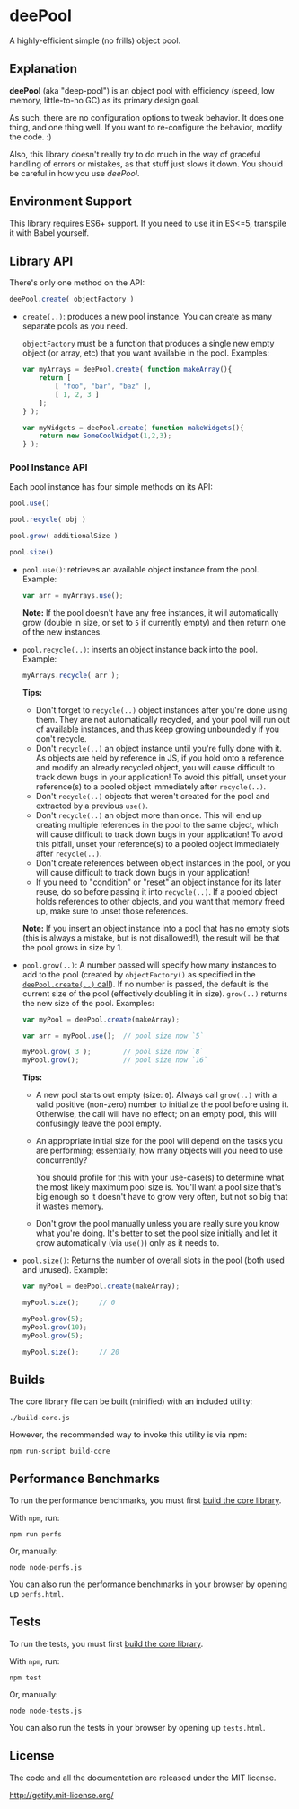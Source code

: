# deePool

A highly-efficient simple (no frills) object pool.

## Explanation

**deePool** (aka "deep-pool") is an object pool with efficiency (speed, low memory, little-to-no GC) as its primary design goal.

As such, there are no configuration options to tweak behavior. It does one thing, and one thing well. If you want to re-configure the behavior, modify the code. :)

Also, this library doesn't really try to do much in the way of graceful handling of errors or mistakes, as that stuff just slows it down. You should be careful in how you use *deePool*.

## Environment Support

This library requires ES6+ support. If you need to use it in ES<=5, transpile it with Babel yourself.

## Library API

There's only one method on the API:

```js
deePool.create( objectFactory )
```

* `create(..)`: produces a new pool instance. You can create as many separate pools as you need.

   `objectFactory` must be a function that produces a single new empty object (or array, etc) that you want available in the pool. Examples:

   ```js
   var myArrays = deePool.create( function makeArray(){
       return [
           [ "foo", "bar", "baz" ],
           [ 1, 2, 3 ]
       ];
   } );

   var myWidgets = deePool.create( function makeWidgets(){
       return new SomeCoolWidget(1,2,3);
   } );
   ```

### Pool Instance API

Each pool instance has four simple methods on its API:

```js
pool.use()

pool.recycle( obj )

pool.grow( additionalSize )

pool.size()
```

* `pool.use()`: retrieves an available object instance from the pool. Example:

   ```js
   var arr = myArrays.use();
   ```

   **Note:** If the pool doesn't have any free instances, it will automatically grow (double in size, or set to `5` if currently empty) and then return one of the new instances.

* `pool.recycle(..)`: inserts an object instance back into the pool. Example:

   ```js
   myArrays.recycle( arr );
   ```

   **Tips:**
   - Don't forget to `recycle(..)` object instances after you're done using them. They are not automatically recycled, and your pool will run out of available instances, and thus keep growing unboundedly if you don't recycle.
   - Don't `recycle(..)` an object instance until you're fully done with it. As objects are held by reference in JS, if you hold onto a reference and modify an already recycled object, you will cause difficult to track down bugs in your application! To avoid this pitfall, unset your reference(s) to a pooled object immediately after `recycle(..)`.
   - Don't `recycle(..)` objects that weren't created for the pool and extracted by a previous `use()`.
   - Don't `recycle(..)` an object more than once. This will end up creating multiple references in the pool to the same object, which will cause difficult to track down bugs in your application! To avoid this pitfall, unset your reference(s) to a pooled object immediately after `recycle(..)`.
   - Don't create references between object instances in the pool, or you will cause difficult to track down bugs in your application!
   - If you need to "condition" or "reset" an object instance for its later reuse, do so before passing it into `recycle(..)`. If a pooled object holds references to other objects, and you want that memory freed up, make sure to unset those references.

   **Note:** If you insert an object instance into a pool that has no empty slots (this is always a mistake, but is not disallowed!), the result will be that the pool grows in size by 1.

* `pool.grow(..)`: A number passed will specify how many instances to add to the pool (created by `objectFactory()` as specified in the [`deePool.create(..)` call](#library-api)). If no number is passed, the default is the current size of the pool (effectively doubling it in size). `grow(..)` returns the new size of the pool. Examples:

   ```js
   var myPool = deePool.create(makeArray);

   var arr = myPool.use();  // pool size now `5`

   myPool.grow( 3 );        // pool size now `8`
   myPool.grow();           // pool size now `16`
   ```

   **Tips:**
   - A new pool starts out empty (size: `0`). Always call `grow(..)` with a valid positive (non-zero) number to initialize the pool before using it. Otherwise, the call will have no effect; on an empty pool, this will confusingly leave the pool empty.
   - An appropriate initial size for the pool will depend on the tasks you are performing; essentially, how many objects will you need to use concurrently?

      You should profile for this with your use-case(s) to determine what the most likely maximum pool size is. You'll want a pool size that's big enough so it doesn't have to grow very often, but not so big that it wastes memory.
   - Don't grow the pool manually unless you are really sure you know what you're doing. It's better to set the pool size initially and let it grow automatically (via `use()`) only as it needs to.

* `pool.size()`: Returns the number of overall slots in the pool (both used and unused). Example:

   ```js
   var myPool = deePool.create(makeArray);

   myPool.size();     // 0

   myPool.grow(5);
   myPool.grow(10);
   myPool.grow(5);

   myPool.size();     // 20
   ```

## Builds

The core library file can be built (minified) with an included utility:

```
./build-core.js
```

However, the recommended way to invoke this utility is via npm:

```
npm run-script build-core
```

## Performance Benchmarks

To run the performance benchmarks, you must first [build the core library](#builds).

With `npm`, run:

```
npm run perfs
```

Or, manually:

```
node node-perfs.js
```

You can also run the performance benchmarks in your browser by opening up `perfs.html`.

## Tests

To run the tests, you must first [build the core library](#builds).

With `npm`, run:

```
npm test
```

Or, manually:

```
node node-tests.js
```

You can also run the tests in your browser by opening up `tests.html`.

## License

The code and all the documentation are released under the MIT license.

http://getify.mit-license.org/
